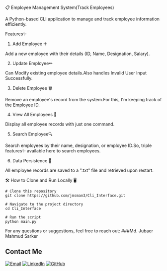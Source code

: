 📋 Employee Management System(Track Employees)

A Python-based CLI application to manage and track employee information efficiently.

Features✨

1. Add Employee ➕

Add a new employee with their details (ID, Name, Designation, Salary).

2. Update Employee✏

Can Modify existing employee details.Also handles Invalid User Input Successfully.

3. Delete Employee 🗑

Remove an employee's record from the system.For this, I'm keeping track of the Employee ID.

4. View All Employees 👀

Display all employee records with just one command.

5. Search Employee🔍

Search employees by their name, designation, or employee ID.So, triple features✨ available here to search employees.

6. Data Persistence 💾

All employee records are saved to a ".txt" file and retrieved upon restart.

🛠️ How to Clone and Run Locally 🖥️

```
# Clone this repository
git clone https://github.com/jmsman3/Cli_Interface.git

# Navigate to the project directory
cd Cli_Interface

# Run the script
python main.py
```

For any questions or suggestions, feel free to reach out: 
###Md. Jubaer Mahmud Sarker 
## Contact Me

[![Email](https://img.shields.io/badge/Email-D14836?style=for-the-badge&logo=gmail&logoColor=white)](mailto:Jmsman3@gmail.com)
[![LinkedIn](https://img.shields.io/badge/LinkedIn-0A66C2?style=for-the-badge&logo=linkedin&logoColor=white)](https://www.linkedin.com/in/jmsman3/)
[![GitHub](https://img.shields.io/badge/GitHub-181717?style=for-the-badge&logo=github&logoColor=white)](https://github.com/jmsman3)




